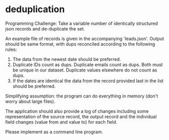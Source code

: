 # deduplication

Programming Challenge:
Take a variable number of identically structured json records and de-duplicate the set.
 

An example file of records is given in the accompanying 'leads.json'.  Output should be same format, with dups reconciled according to the following rules:
1. The data from the newest date should be preferred.
2. Duplicate IDs count as dups. Duplicate emails count as dups. Both must be unique in our dataset. Duplicate values elsewhere do not count as dups.
3. If the dates are identical the data from the record provided last in the list should be preferred.
 

Simplifying assumption: the program can do everything in memory (don't worry about large files).
 

The application should also provide a log of changes including some representation of the source record, the output record and the individual field changes (value from and value to) for each field.
 

Please implement as a command line program.

